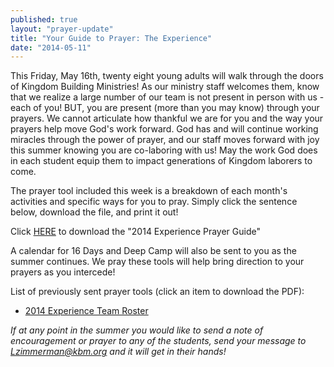 ```yaml
---
published: true
layout: "prayer-update"
title: "Your Guide to Prayer: The Experience"
date: "2014-05-11"
---
```


This Friday, May 16th, twenty eight young adults will walk through the doors of Kingdom Building Ministries!  As our ministry staff welcomes them, know that we realize a large number of our team is not present in person with us - each of you!  BUT, you are present (more than you may know) through your prayers.  We cannot articulate how thankful we are for you and the way your prayers help move God's work forward.  God has and will continue working miracles through the power of prayer, and our staff moves forward with joy this summer knowing you are co-laboring with us!  May the work God does in each student equip them to impact generations of Kingdom laborers to come.
 
The prayer tool included this week is a breakdown of each month's activities and specific ways for you to pray.  Simply click the sentence below, download the file, and print it out!
 
Click <a href="https://www.dropbox.com/s/7cg2fktxift3km8/Experience%202014%20Prayer%20Guide.pdf" target="_blank">HERE</a> to download the "2014 Experience Prayer Guide"
 
A calendar for 16 Days and Deep Camp will also be sent to you as the summer continues.  We pray these tools will help bring direction to your prayers as you intercede!

List of previously sent prayer tools (click an item to download the PDF):
- <a href="https://www.dropbox.com/s/cyulrr9lnsedzri/2014%20Experience%20Team%20Roster.pdf" target="_blank">2014 Experience Team Roster</a>

*If at any point in the summer you would like to send a note of encouragement or prayer to any of the students, send your message to Lzimmerman@kbm.org and it will get in their hands!*
